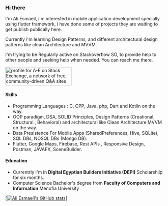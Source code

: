 ### Hi there

I'm Ali Esmaeil, i'm interested in mobile application development specially using flutter framework, i have done some of projects they are waiting to get publish publically here.

Currently i'm learning Design Patterns, and different architectural design patterns like clean Architecture and MVVM.

I'm trying to be Regularly active on Stackoverflow SO, to provide help to other people and seeking help when needed. You can reach me there.

<a href="https://stackoverflow.com/users/23178611/a-e?tab=profile"><img src="https://stackexchange.com/users/flair/30244630.png" width="208" height="58" alt="profile for A-E on Stack Exchange, a network of free, community-driven Q&amp;A sites" title="profile for A-E on Stack Exchange, a network of free, community-driven Q&amp;A sites"></a>
#### Skills
* Programming Languages : C, CPP, Java, php, Dart and Kotlin on the way.
* OOP paradigm, DSA, SOLID Principles, Design Patterns (Creational, Structural , Behavioral) and architectural like Clean Architecture MVVM on the way.
* Data Presistence For Mobile Apps (SharedPreferences, Hive, SQLite), SQL DBs, NOSQL DBs (Mongo DB).
* Flutter, Google Maps, Firebase, Rest APIs , Responsive Design, Postman, JAVAFX, SceneBuilder.

#### Education
* Currentrly I'm in **Digital Egyptian Builders Initiative (DEPI)** Scholarshiip for six months.
* Computer Science Bachelor's degree from **Faculty of Computers and Information** Menofia University

[[![Ali Esmaeil's GitHub stats](https://github-readme-stats.vercel.app/api?username=AliEsmaeil)](https://github.com/AliEsmaeil/github-readme-stats)]

